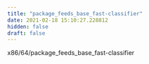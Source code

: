 ```yaml
---
title: "package_feeds_base_fast-classifier"
date: 2021-02-18 15:10:27.228812
hidden: false
draft: false
---
```


x86/64/package_feeds_base_fast-classifier

